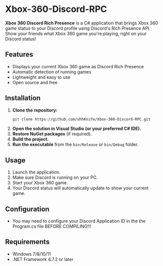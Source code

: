 # Xbox-360-Discord-RPC

**Xbox 360 Discord Rich Presence** is a C# application that brings Xbox 360 game status to your Discord profile using Discord's Rich Presence API. Show your friends what Xbox 360 game you're playing, right on your Discord status!

## Features

- Displays your current Xbox 360 game as Discord Rich Presence
- Automatic detection of running games
- Lightweight and easy to use
- Open source and free


## Installation

1. **Clone the repository:**
   ```bash
   git clone https://github.com/uhhKnife/Xbox-360-Discord-RPC.git
   ```
2. **Open the solution in Visual Studio (or your preferred C# IDE).**
3. **Restore NuGet packages** (if required).
4. **Build the project.**
5. **Run the executable** from the `bin/Release` or `bin/Debug` folder.

## Usage

1. Launch the application.
2. Make sure Discord is running on your PC.
3. Start your Xbox 360 game.
4. Your Discord status will automatically update to show your current game.

## Configuration

- You may need to configure your Discord Application ID in the the Program.cs file BEFORE COMPILING!!!

## Requirements

- Windows 7/8/10/11
- .NET Framework 4.7.2 or later

